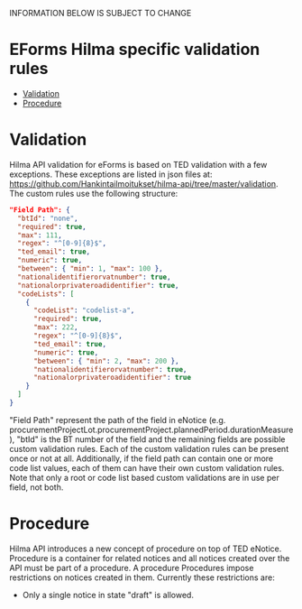 INFORMATION BELOW IS SUBJECT TO CHANGE

# EForms Hilma specific validation rules
* [Validation](#custom-validation)
* [Procedure](#procedure)

# Validation
<a name="custom-validation"></a>
Hilma API validation for eForms is based on TED validation with a few exceptions. These exceptions are listed in json files at: https://github.com/Hankintailmoitukset/hilma-api/tree/master/validation.
The custom rules use the following structure:
```json
"Field Path": {
  "btId": "none",
  "required": true,
  "max": 111,
  "regex": "^[0-9]{8}$",
  "ted_email": true,
  "numeric": true,
  "between": { "min": 1, "max": 100 },
  "nationalidentifierorvatnumber": true,
  "nationalorprivateroadidentifier": true,
  "codeLists": [
    {
      "codeList": "codelist-a",
      "required": true,
      "max": 222,
      "regex": "^[0-9]{8}$",
      "ted_email": true,
      "numeric": true,
      "between": { "min": 2, "max": 200 },
      "nationalidentifierorvatnumber": true,
      "nationalorprivateroadidentifier": true
    }
  ]
}
```
"Field Path" represent the path of the field in eNotice (e.g. procurementProjectLot.procurementProject.plannedPeriod.durationMeasure), "btId" is the BT number of the field and the remaining fields are possible custom validation rules. 
Each of the custom validation rules can be present once or not at all. Additionally, if the field path can contain one or more code list values, each of them can have their own custom validation rules. 
Note that only a root or code list based custom validations are in use per field, not both.

# Procedure
<a name="Procedure"></a>
Hilma API introduces a new concept of procedure on top of TED eNotice. 
Procedure is a container for related notices and all notices created over the API must be part of a procedure. A procedure
Procedures impose restrictions on notices created in them. Currently these restrictions are:
  * Only a single notice in state "draft" is allowed.
